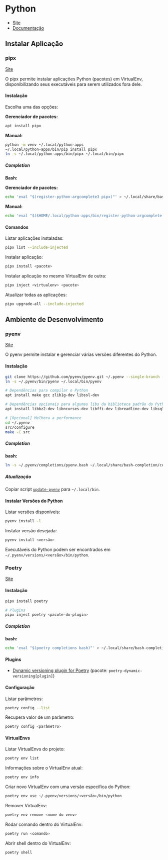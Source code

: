 # Python

<div class="page-toc">

<!-- toc -->

</div>

- [Site](https://www.python.org/)
- [Documentação](https://docs.python.org/pt-br/3/)

## Instalar Aplicação

### pipx

[Site](https://pypa.github.io/pipx/)

O pipx permite instalar aplicações Python (pacotes) em VirtualEnv, disponibilizando seus executáveis para serem utilizados fora dele.

#### Instalação

Escolha uma das opções:

**Gerenciador de pacotes:**

```sh
apt install pipx
```

**Manual:**

```sh
python -m venv ~/.local/python-apps
~/.local/python-apps/bin/pip install pipx
ln -s ~/.local/python-apps/bin/pipx ~/.local/bin/pipx
```

##### Completion

**Bash:**

**Gerenciador de pacotes:**

```sh
echo 'eval "$(register-python-argcomplete3 pipx)"' > ~/.local/share/bash-completion/completions/pipx
```

**Manual:**

```sh
echo 'eval "$($HOME/.local/python-apps/bin/register-python-argcomplete pipx)"' > ~/.local/share/bash-completion/completions/pipx
```

#### Comandos

Listar aplicações instaladas:

```sh
pipx list --include-injected
```

Instalar aplicação:

```sh
pipx install <pacote>
```

Instalar aplicação no mesmo VirtualEnv de outra:

```sh
pipx inject <virtualenv> <pacote>
```

Atualizar todas as aplicações:

```sh
pipx upgrade-all --include-injected
```

## Ambiente de Desenvolvimento

### pyenv

[Site](https://github.com/pyenv/pyenv)

O pyenv permite instalar e gerenciar várias versões diferentes do Python.

#### Instalação

```sh
git clone https://github.com/pyenv/pyenv.git ~/.pyenv --single-branch --depth=1
ln -s ~/.pyenv/bin/pyenv ~/.local/bin/pyenv

# Dependências para compilar o Python
apt install make gcc zlib1g-dev libssl-dev

# Dependências opcionais para algumas libs da biblioteca padrão do Python
apt install libbz2-dev libncurses-dev libffi-dev libreadline-dev libsqlite3-dev liblzma-dev

# [Opcional] Melhora a performance
cd ~/.pyenv
src/configure
make -C src
```

##### Completion

**bash:**

```sh
ln -s ~/.pyenv/completions/pyenv.bash ~/.local/share/bash-completion/completions/pyenv
```

##### Atualização

Copiar script [`update-pyenv`](update-pyenv) para `~/.local/bin`.

#### Instalar Versões do Python

Listar versões disponíveis:

```sh
pyenv install -l
```

Instalar versão desejada:

```sh
pyenv install <versão>
```

Executáveis do Python podem ser encontrados em `~/.pyenv/versions/<versão>/bin/python`.

### Poetry

[Site](https://python-poetry.org/)

#### Instalação

```sh
pipx install poetry

# Plugins
pipx inject poetry <pacote-do-plugin>
```

##### Completion

**bash:**

```sh
echo 'eval "$(poetry completions bash)"' > ~/.local/share/bash-completion/completions/poetry
```

#### Plugins

- [Dynamic versioning plugin for Poetry](https://github.com/mtkennerly/poetry-dynamic-versioning) (pacote: `poetry-dynamic-versioning[plugin]`)

#### Configuração

Listar parâmetros:

```sh
poetry config --list
```

Recupera valor de um parâmetro:

```sh
poetry config <parâmetro>
```

#### VirtualEnvs

Listar VirtualEnvs do projeto:

```sh
poetry env list
```

Informações sobre o VirtualEnv atual:

```sh
poetry env info
```

Criar novo VirtualEnv com uma versão específica do Python:

```sh
poetry env use ~/.pyenv/versions/<versão>/bin/python
```

Remover VirtualEnv:

```sh
poetry env remove <nome do venv>
```

Rodar comando dentro do VirtualEnv:

```sh
poetry run <comando>
```

Abrir shell dentro do VirtualEnv:

```sh
poetry shell
```
